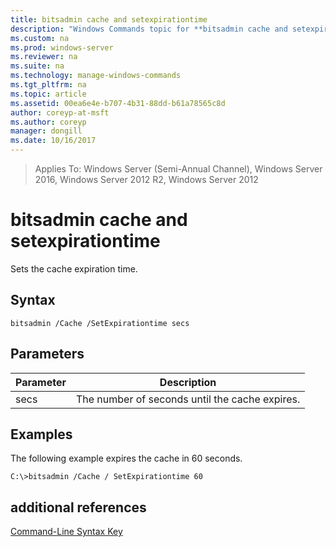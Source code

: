 ```yaml
---
title: bitsadmin cache and setexpirationtime
description: "Windows Commands topic for **bitsadmin cache and setexpirationtime** - Sets the cache expiration time."
ms.custom: na
ms.prod: windows-server
ms.reviewer: na
ms.suite: na
ms.technology: manage-windows-commands
ms.tgt_pltfrm: na
ms.topic: article
ms.assetid: 00ea6e4e-b707-4b31-88dd-b61a78565c8d
author: coreyp-at-msft
ms.author: coreyp
manager: dongill
ms.date: 10/16/2017
---
```


>Applies To: Windows Server (Semi-Annual Channel), Windows Server 2016, Windows Server 2012 R2, Windows Server 2012

# bitsadmin cache and setexpirationtime
Sets the cache expiration time.
## Syntax
```
bitsadmin /Cache /SetExpirationtime secs
```
## Parameters
|Parameter|Description|
|-------|--------|
|secs|The number of seconds until the cache expires.|
## <a name="BKMK_examples"></a>Examples
The following example expires the cache in 60 seconds.
```
C:\>bitsadmin /Cache / SetExpirationtime 60
```
## additional references
[Command-Line Syntax Key](command-line-syntax-key.md)
